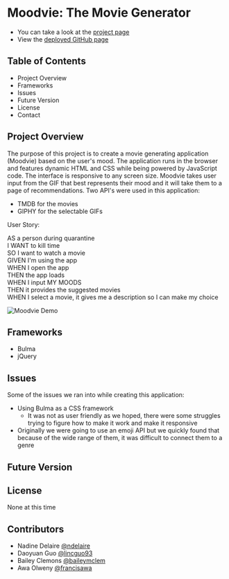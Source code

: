 # Moodvie: The Movie Generator 
* You can take a look at the [project page](https://github.com/lincguo93/Moodvie)
* View the [deployed GitHub page](https://lincguo93.github.io/Moodvie/)

## Table of Contents
* Project Overview
* Frameworks
* Issues 
* Future Version 
* License
* Contact

## Project Overview 

The purpose of this project is to create a movie generating application (Moodvie) based on the user's mood. The application runs in the browser and features dynamic HTML and CSS while being powered by JavaScript code. The interface is responsive to any screen size. Moodvie takes user input from the GIF that best represents their mood and it will take them to a page of recommendations. Two API's were used in this application: 
* TMDB for the movies
* GIPHY for the selectable GIFs

User Story:

AS a person during quarantine <br />
I WANT to kill time <br />
SO I want to watch a movie <br />
GIVEN I'm using the app <br />
WHEN I open the app <br />
THEN the app loads <br />
WHEN I input MY MOODS <br />
THEN it provides the suggested movies <br />
WHEN I select a movie, it gives me a description so I can make my choice


![Moodvie Demo](moodviegif.gif)

## Frameworks
* Bulma
* jQuery 

## Issues 

Some of the issues we ran into while creating this application: 
* Using Bulma as a CSS framework 
    * It was not as user friendly as we hoped, there were some struggles trying to figure how to make it work and make it responsive
* Originally we were going to use an emoji API but we quickly found that because of the wide range of them, it was difficult to connect them to a genre

## Future Version 







## License 
None at this time

## Contributors
* Nadine Delaire [@ndelaire](https://github.com/ndelaire)
* Daoyuan Guo  [@lincguo93](https://github.com/ndelaire)
* Bailey Clemons  [@baileymclem](https://github.com/ndelaire)
* Awa Olweny  [@francisawa](https://github.com/francisawa)
